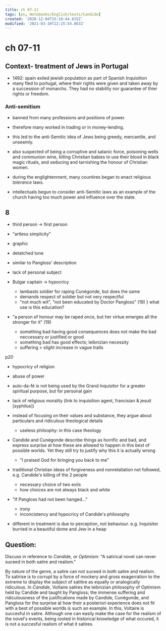 ```yaml
---
title: ch 07-11
tags: [en, Notebooks/English/texts/Candide]
created: '2020-12-04T15:18:44.815Z'
modified: '2021-03-10T22:25:54.863Z'
---
```


# ch 07-11

## Context- treatment of Jews in Portugal
- 1492: spain exiled jewish population as part of Spanish Inquisition
- many fled to portugal, where their rights were given and taken away by a succession of monarchs. They had no stability nor guarantee of thier rights or freedom.

### Anti-semitism
- banned from many professions and positions of power.
- therefore many worked in trading or in money-lending.
- this led to the anti-Semitic idea of Jews being greedy, mercantile, and unseemly.
- also suspected of being a corruptive and satanic force, poisoning wells and communion wine, killing Christian babies to use their blood in black magic rituals, and seducing and tarnishing the honour of Christian women.

- during the englightenment, many countires began to enact religious *tolerance* laws.
- intellectuals begun to consider anti-Semitic laws as an example of the church having too much power and influence over the state.


## 8
- third person -> first person
- "artless simplicity"
- graphic
- detatched tone
- similar to Pangloss' description
- lack of personal subject

- Bulgar captain -> hypocricy
  - lambasts soldier for raping Cunégonde, but does the same
  - demands respect of soldier but not very respectful
  - "not much wit", "not been educated by Doctor Pangloss" (19)   } what use is this education?

- "a person of honour may be raped once, but her virtue emerges all the stronger for it"  (19)
  - something bad having good consequences does not make the bad neccessary or justified or good
  - something bad has good effects; leibnizian necessity
  - suffering > slight increase in vague traits

p20
- hypocricy of religion
- abuse of power
- auto-da-fé is not being used by the Grand Inquisitor for a greater spiritual purpose, but for personal gain
- lack of religious morality (link to inquisition agent, francisian & jesuit [syphilus])
- instead of focusing on their values and substance, they argue about particulars and ridiculous theological details
  - useless philsophy: in this case theology
- Candide and Cunégonde describe things as horrific and bad, and express surprise at how these are allowed to happen in this best of possible worlds. Yet they still try to justify why this it is actually wrong
  - "I praised God for bringing you back to me"
- traditional Christian ideas of forgiveness and nonretaliation not followed, e.g. Candide's killing of the 2 people
  - necessary choice of two evils
  - how choices are not always black and white
- "If Pangloss had not been hanged..."
  - irony
  - inconcistency and hypocricy of Candide's philosophy

- different in treatment is due to perception, not behaviour. e.g. Inquisitor burried in a beautiful dome and Jew in a heap



## Question:
Discuss in reference to *Candide, or Optimism*: "A satirical novel can never suceed in both satire and realism."

By nature of the genre, a satire can not suceed in both satire and realism. To satirise is to corrupt by a force of mockery and gross exagerration to the extreme to display the subject of satitire as equally or analogically ridiculous. In *Candide*, Voltaire satires the leibnizian philosophy of Optimism held by Candide and taught by Pangloss; the immense suffering and ridiculousness of the justifications made by Candide, Cunégonde, and Pangloss for the surprise at how their a posteriori experience does not fit with a best of possible worlds is such an example. In this, Voltaire is succesful in satire. Although one can easily make the case for the realism of the novel's events, being rooted in historical knowledge of what occured, it is not a succesful realism of what it satires.



